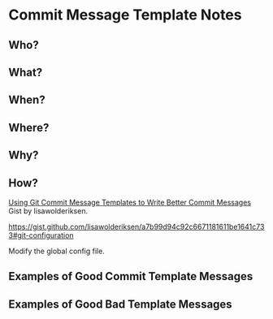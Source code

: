 # Commit Message Template Notes

## Who?

## What?

## When?

## Where?

## Why?

## How?

[Using Git Commit Message Templates to Write Better Commit Messages](https://gist.github.com/lisawolderiksen/a7b99d94c92c6671181611be1641c733) Gist by lisawolderiksen.

https://gist.github.com/lisawolderiksen/a7b99d94c92c6671181611be1641c733#git-configuration

Modify the global config file.

## Examples of Good Commit Template Messages

## Examples of Good Bad Template Messages
